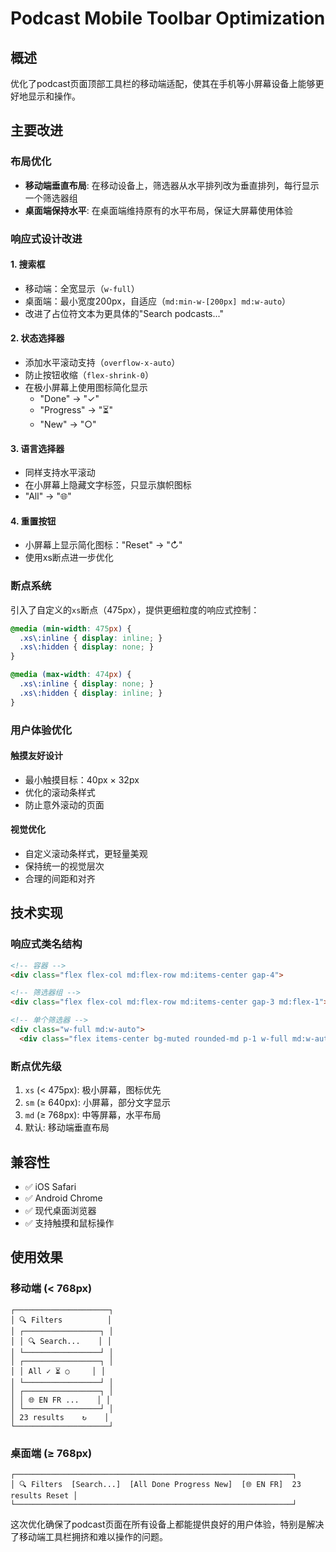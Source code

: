 # Podcast Mobile Toolbar Optimization

## 概述

优化了podcast页面顶部工具栏的移动端适配，使其在手机等小屏幕设备上能够更好地显示和操作。

## 主要改进

### 布局优化
- **移动端垂直布局**: 在移动设备上，筛选器从水平排列改为垂直排列，每行显示一个筛选器组
- **桌面端保持水平**: 在桌面端维持原有的水平布局，保证大屏幕使用体验

### 响应式设计改进

#### 1. 搜索框
- 移动端：全宽显示（`w-full`）
- 桌面端：最小宽度200px，自适应（`md:min-w-[200px] md:w-auto`）
- 改进了占位符文本为更具体的"Search podcasts..."

#### 2. 状态选择器
- 添加水平滚动支持（`overflow-x-auto`）
- 防止按钮收缩（`flex-shrink-0`）
- 在极小屏幕上使用图标简化显示
  - "Done" → "✓"
  - "Progress" → "⏳"  
  - "New" → "○"

#### 3. 语言选择器
- 同样支持水平滚动
- 在小屏幕上隐藏文字标签，只显示旗帜图标
- "All" → "🌐"

#### 4. 重置按钮
- 小屏幕上显示简化图标："Reset" → "↻"
- 使用xs断点进一步优化

### 断点系统

引入了自定义的`xs`断点（475px），提供更细粒度的响应式控制：

```css
@media (min-width: 475px) {
  .xs\:inline { display: inline; }
  .xs\:hidden { display: none; }
}

@media (max-width: 474px) {
  .xs\:inline { display: none; }
  .xs\:hidden { display: inline; }
}
```

### 用户体验优化

#### 触摸友好设计
- 最小触摸目标：40px × 32px
- 优化的滚动条样式
- 防止意外滚动的页面

#### 视觉优化
- 自定义滚动条样式，更轻量美观
- 保持统一的视觉层次
- 合理的间距和对齐

## 技术实现

### 响应式类名结构
```html
<!-- 容器 -->
<div class="flex flex-col md:flex-row md:items-center gap-4">

<!-- 筛选器组 -->
<div class="flex flex-col md:flex-row md:items-center gap-3 md:flex-1">

<!-- 单个筛选器 -->
<div class="w-full md:w-auto">
  <div class="flex items-center bg-muted rounded-md p-1 w-full md:w-auto overflow-x-auto">
```

### 断点优先级
1. `xs` (< 475px): 极小屏幕，图标优先
2. `sm` (≥ 640px): 小屏幕，部分文字显示
3. `md` (≥ 768px): 中等屏幕，水平布局
4. 默认: 移动端垂直布局

## 兼容性

- ✅ iOS Safari
- ✅ Android Chrome  
- ✅ 现代桌面浏览器
- ✅ 支持触摸和鼠标操作

## 使用效果

### 移动端 (< 768px)
```
┌─────────────────────┐
│ 🔍 Filters          │
│ ┌─────────────────┐ │
│ │ 🔍 Search...    │ │
│ └─────────────────┘ │
│ ┌─────────────────┐ │
│ │ All ✓ ⏳ ○     │ │
│ └─────────────────┘ │
│ ┌─────────────────┐ │
│ │ 🌐 EN FR ...    │ │
│ └─────────────────┘ │
│ 23 results    ↻    │
└─────────────────────┘
```

### 桌面端 (≥ 768px)
```
┌──────────────────────────────────────────────────────────────┐
│ 🔍 Filters  [Search...]  [All Done Progress New]  [🌐 EN FR]  23 results Reset │
└──────────────────────────────────────────────────────────────┘
```

这次优化确保了podcast页面在所有设备上都能提供良好的用户体验，特别是解决了移动端工具栏拥挤和难以操作的问题。 